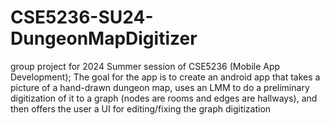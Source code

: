 # CSE5236-SU24-DungeonMapDigitizer
group project for 2024 Summer session of CSE5236 (Mobile App Development); The goal for the app is to create an android app that takes a picture of a hand-drawn dungeon map, uses an LMM to do a preliminary digitization of it to a graph (nodes are rooms and edges are hallways), and then offers the user a UI for editing/fixing the graph digitization
